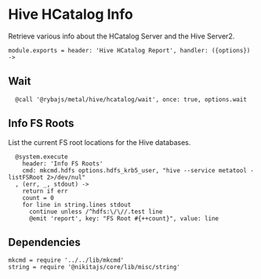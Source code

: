 
# Hive HCatalog Info

Retrieve various info about the HCatalog Server and the Hive Server2.

    module.exports = header: 'Hive HCatalog Report', handler: ({options}) ->

## Wait

      @call '@rybajs/metal/hive/hcatalog/wait', once: true, options.wait

## Info FS Roots

List the current FS root locations for the Hive databases.

      @system.execute
        header: 'Info FS Roots'
        cmd: mkcmd.hdfs options.hdfs_krb5_user, "hive --service metatool -listFSRoot 2>/dev/nul"
      , (err, _, stdout) ->
        return if err
        count = 0
        for line in string.lines stdout
          continue unless /^hdfs:\/\//.test line
          @emit 'report', key: "FS Root #{++count}", value: line

## Dependencies

    mkcmd = require '../../lib/mkcmd'
    string = require '@nikitajs/core/lib/misc/string'

